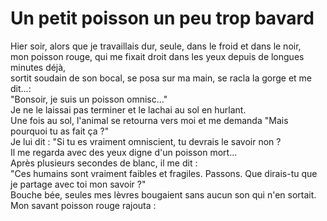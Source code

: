# Un petit poisson un peu trop bavard
Hier soir, alors que je travaillais dur, seule, dans le froid et dans le noir,
<br/>
mon poisson rouge, qui me fixait droit dans les yeux depuis de longues minutes déjà,
<br/>
sortit soudain de son bocal, se posa sur ma main, se racla la gorge et me dit...:
<br/>
"Bonsoir, je suis un poisson omnisc..."
<br/>
Je ne le laissai pas terminer et le lachai au sol en hurlant.
<br/>
Une fois au sol, l'animal se retourna vers moi et me demanda "Mais pourquoi tu as fait ça ?"
<br/>
Je lui dit : "Si tu es vraiment omniscient, tu devrais le savoir non ?
<br/>
Il me regarda avec des yeux digne d'un poisson mort...
<br/>
Après plusieurs secondes de blanc, il me dit :
<br/>
"Ces humains sont vraiment faibles et fragiles. Passons. Que dirais-tu que je partage avec toi mon savoir ?"
<br/>
Bouche bée, seules mes lèvres bougaient sans aucun son qui n'en sortait.
<br/>
Mon savant poisson rouge rajouta : 
<br/>

